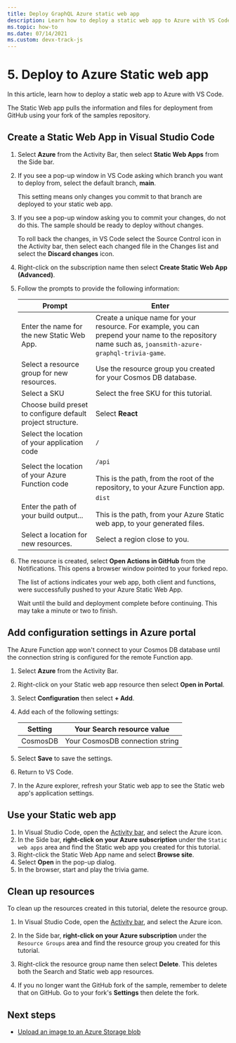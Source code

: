 ```yaml
---
title: Deploy GraphQL Azure static web app 
description: Learn how to deploy a static web app to Azure with VS Code.
ms.topic: how-to
ms.date: 07/14/2021
ms.custom: devx-track-js
---
```


# 5. Deploy to Azure Static web app

In this article, learn how to deploy a static web app to Azure with VS Code.

The Static Web app pulls the information and files for deployment from GitHub using your fork of the samples repository.  


## Create a Static Web App in Visual Studio Code

1. Select **Azure** from the Activity Bar, then select **Static Web Apps** from the Side bar. 

1. If you see a pop-up window in VS Code asking which branch you want to deploy from, select the default branch, **main**. 

    This setting means only changes you commit to that branch are deployed to your static web app. 

1. If you see a pop-up window asking you to commit your changes, do not do this. The sample should be ready to deploy without changes.

    To roll back the changes, in VS Code select the Source Control icon in the Activity bar, then select each changed file in the Changes list and select the **Discard changes** icon.

1. Right-click on the subscription name then select **Create Static Web App (Advanced)**.    

1. Follow the prompts to provide the following information:

    |Prompt|Enter|
    |--|--|
    |Enter the name for the new Static Web App.|Create a unique name for your resource. For example, you can prepend your name to the repository name such as, `joansmith-azure-graphql-trivia-game`. |
    |Select a resource group for new resources.|Use the resource group you created for your Cosmos DB database.|
    |Select a SKU| Select the free SKU for this tutorial.|
    |Choose build preset to configure default project structure.|Select **React**|
    |Select the location of your application code|`/`|
    |Select the location of your Azure Function code|`/api`<br><br>This is the path, from the root of the repository, to your Azure Function app. |
    |Enter the path of your build output...|`dist`<br><br>This is the path, from your Azure Static web app, to your generated files.|
    |Select a location for new resources.|Select a region close to you.|

1. The resource is created, select **Open Actions in GitHub** from the Notifications. This opens a browser window pointed to your forked repo. 

    The list of actions indicates your web app, both client and functions, were successfully pushed to your Azure Static Web App. 

    Wait until the build and deployment complete before continuing. This may take a minute or two to finish.

## Add configuration settings in Azure portal

The Azure Function app won't connect to your Cosmos DB database until the connection string is configured for the remote Function app. 

1. Select **Azure** from the Activity Bar. 
1. Right-click on your Static web app resource then select **Open in Portal**.
1. Select **Configuration** then select **+ Add**.
1. Add each of the following settings:

    |Setting|Your Search resource value|
    |--|--|
    |CosmosDB|Your CosmosDB connection string|

1. Select **Save** to save the settings. 
1. Return to VS Code. 
1. In the Azure explorer, refresh your Static web app to see the Static web app's application settings. 

## Use your Static web app

1. In Visual Studio Code, open the [Activity bar](https://code.visualstudio.com/docs/getstarted/userinterface), and select the Azure icon.
1. In the Side bar, **right-click on your Azure subscription** under the `Static web apps` area and find the Static web app you created for this tutorial.
1. Right-click the Static Web App name and select **Browse site**.
1. Select **Open** in the pop-up dialog.
1. In the browser, start and play the trivia game. 

## Clean up resources

To clean up the resources created in this tutorial, delete the resource group.

1. In Visual Studio Code, open the [Activity bar](https://code.visualstudio.com/docs/getstarted/userinterface), and select the Azure icon. 

1. In the Side bar, **right-click on your Azure subscription** under the `Resource Groups` area and find the resource group you created for this tutorial.
1. Right-click the resource group name then select **Delete**.
    This deletes both the Search and Static web app resources.
1. If you no longer want the GitHub fork of the sample, remember to delete that on GitHub. Go to your fork's **Settings** then delete the fork. 

## Next steps

* [Upload an image to an Azure Storage blob](../../../../tutorial/browser-file-upload-azure-storage-blob.md)